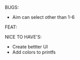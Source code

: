 BUGS: 

- Aim can select other than 1-6

FEAT: 

NICE TO HAVE'S:
- Create bettter UI
- Add colors to printfs
